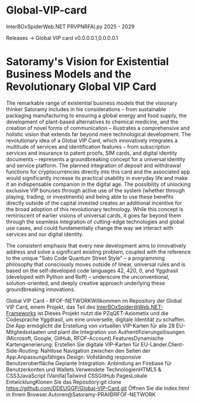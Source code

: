 # Global-VIP-card
InterBOxSpiderWeb.NET PRVPNRFAI.py 2025 - 2029

Releases -\> Global VIP card v0.0.0.0.1,0.0.0.0.1

# Satoramy's Vision for Existential Business Models and the Revolutionary Global VIP Card
The remarkable range of existential business models that the visionary thinker Satoramy includes in his considerations – from sustainable packaging manufacturing to ensuring a global energy and food supply, the development of plant-based alternatives to chemical medicine, and the creation of novel forms of communication – illustrates a comprehensive and holistic vision that extends far beyond mere technological development. The revolutionary idea of a Global VIP Card, which innovatively integrates a multitude of services and identification features – from subscription services and insurance to patent proofs, SIM cards, and digital identity documents – represents a groundbreaking concept for a universal identity and service platform. The planned integration of deposit and withdrawal functions for cryptocurrencies directly into this card and the associated app would significantly increase its practical usability in everyday life and make it an indispensable companion in the digital age. The possibility of unlocking exclusive VIP bonuses through active use of the system (whether through playing, trading, or investments) and being able to use these benefits directly outside of the capital invested creates an additional incentive for the broad adoption of this revolutionary technology. While this concept is reminiscent of earlier visions of universal cards, it goes far beyond them through the seamless integration of cutting-edge technologies and global use cases, and could fundamentally change the way we interact with services and our digital identity.

The consistent emphasis that every new development aims to innovatively address and solve a significant existing problem, coupled with the reference to the unique "Sato Code Quantum Street Style" – a programming philosophy that consciously moves outside of linear, universal rules and is based on the self-developed code languages 42, 420, 0, and Yggdrasil (developed with Python and Roff) – underscore the unconventional, solution-oriented, and deeply creative approach underlying these groundbreaking innovations.


 Global VIP Card - RFOF-NETWORKWillkommen im Repository der Global VIP Card, einem Projekt, das Teil des InterBOxSpider@Web.NET-Frameworks ist.Dieses Projekt nutzt die PZqQET-Axiometix und die Codesprache Yggdrasil, um eine universelle, digitale Identität zu schaffen. Die App ermöglicht die Erstellung von virtuellen VIP-Karten für alle 28 EU-Mitgliedsstaaten und plant die Integration von Authentifizierungslösungen (Microsoft, Google, GitHub, RFOF-Account).FeaturesDynamische Kartengenerierung: Erstellen Sie digitale VIP-Karten für EU-Länder.Client-Side-Routing: Nahtlose Navigation zwischen den Seiten der App.Anpassungsfähiges Design: Vollständig responsive Benutzeroberfläche.Geplante Integration: Anbindung an Firebase für Benutzerkonten und Wallets.Verwendete TechnologienHTML5 & CSS3JavaScript (Vanilla)Tailwind CSSGitHub PagesLokale EntwicklungKlonen Sie das Repository:git clone https://github.com/DDEUGGP/Global-VIP-Card.git
Öffnen Sie die index.html in Ihrem Browser.Autoren@Satoramy-PRAI@RFOF-NETWORK
